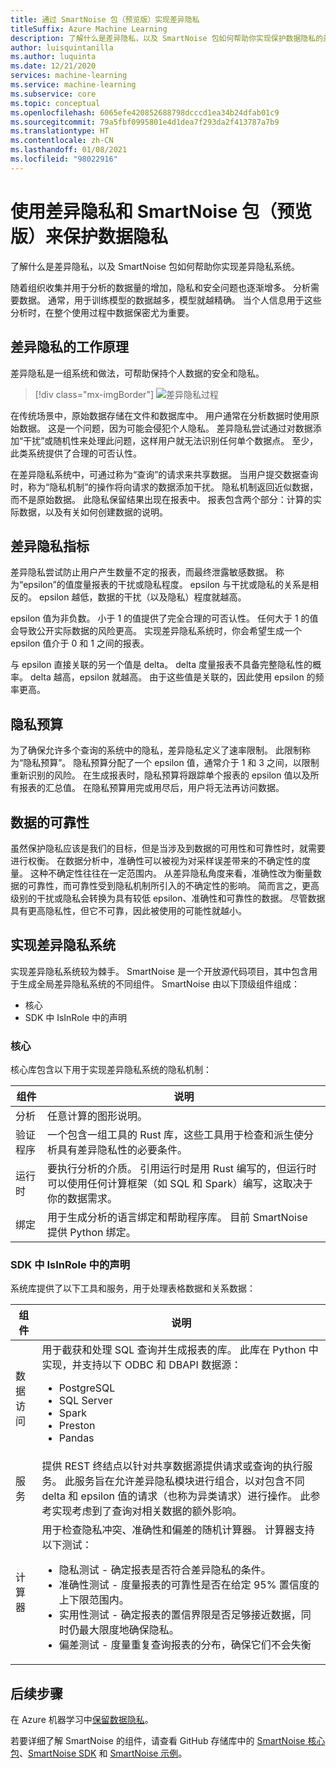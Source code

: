 ```yaml
---
title: 通过 SmartNoise 包（预览版）实现差异隐私
titleSuffix: Azure Machine Learning
description: 了解什么是差异隐私，以及 SmartNoise 包如何帮助你实现保护数据隐私的差异隐私系统。
author: luisquintanilla
ms.author: luquinta
ms.date: 12/21/2020
services: machine-learning
ms.service: machine-learning
ms.subservice: core
ms.topic: conceptual
ms.openlocfilehash: 6065efe420852688798dcccd1ea34b24dfab01c9
ms.sourcegitcommit: 79a5fbf0995801e4d1dea7f293da2f413787a7b9
ms.translationtype: HT
ms.contentlocale: zh-CN
ms.lasthandoff: 01/08/2021
ms.locfileid: "98022916"
---
```

# <a name="preserve-data-privacy-by-using-differential-privacy-and-the-smartnoise-package-preview"></a>使用差异隐私和 SmartNoise 包（预览版）来保护数据隐私

了解什么是差异隐私，以及 SmartNoise 包如何帮助你实现差异隐私系统。

随着组织收集并用于分析的数据量的增加，隐私和安全问题也逐渐增多。 分析需要数据。 通常，用于训练模型的数据越多，模型就越精确。 当个人信息用于这些分析时，在整个使用过程中数据保密尤为重要。

## <a name="how-differential-privacy-works"></a>差异隐私的工作原理

差异隐私是一组系统和做法，可帮助保持个人数据的安全和隐私。

> [!div class="mx-imgBorder"]
> ![差异隐私过程](./media/concept-differential-privacy/differential-privacy-process.jpg)

在传统场景中，原始数据存储在文件和数据库中。 用户通常在分析数据时使用原始数据。 这是一个问题，因为可能会侵犯个人隐私。 差异隐私尝试通过对数据添加“干扰”或随机性来处理此问题，这样用户就无法识别任何单个数据点。 至少，此类系统提供了合理的可否认性。

在差异隐私系统中，可通过称为“查询”的请求来共享数据。 当用户提交数据查询时，称为“隐私机制”的操作将向请求的数据添加干扰。 隐私机制返回近似数据，而不是原始数据。 此隐私保留结果出现在报表中。 报表包含两个部分：计算的实际数据，以及有关如何创建数据的说明。

## <a name="differential-privacy-metrics"></a>差异隐私指标

差异隐私尝试防止用户产生数量不定的报表，而最终泄露敏感数据。 称为“epsilon”的值度量报表的干扰或隐私程度。 epsilon 与干扰或隐私的关系是相反的。 epsilon 越低，数据的干扰（以及隐私）程度就越高。

epsilon 值为非负数。 小于 1 的值提供了完全合理的可否认性。 任何大于 1 的值会导致公开实际数据的风险更高。 实现差异隐私系统时，你会希望生成一个 epsilon 值介于 0 和 1 之间的报表。

与 epsilon 直接关联的另一个值是 delta。 delta 度量报表不具备完整隐私性的概率。 delta 越高，epsilon 就越高。 由于这些值是关联的，因此使用 epsilon 的频率更高。

## <a name="privacy-budget"></a>隐私预算

为了确保允许多个查询的系统中的隐私，差异隐私定义了速率限制。 此限制称为“隐私预算”。 隐私预算分配了一个 epsilon 值，通常介于 1 和 3 之间，以限制重新识别的风险。 在生成报表时，隐私预算将跟踪单个报表的 epsilon 值以及所有报表的汇总值。 在隐私预算用完或用尽后，用户将无法再访问数据。  

## <a name="reliability-of-data"></a>数据的可靠性

虽然保护隐私应该是我们的目标，但是当涉及到数据的可用性和可靠性时，就需要进行权衡。 在数据分析中，准确性可以被视为对采样误差带来的不确定性的度量。 这种不确定性往往在一定范围内。 从差异隐私角度来看，准确性改为衡量数据的可靠性，而可靠性受到隐私机制所引入的不确定性的影响。 简而言之，更高级别的干扰或隐私会转换为具有较低 epsilon、准确性和可靠性的数据。 尽管数据具有更高隐私性，但它不可靠，因此被使用的可能性就越小。

## <a name="implementing-differentially-private-systems"></a>实现差异隐私系统

实现差异隐私系统较为棘手。 SmartNoise 是一个开放源代码项目，其中包含用于生成全局差异隐私系统的不同组件。 SmartNoise 由以下顶级组件组成：

- 核心
- SDK 中 IsInRole 中的声明

### <a name="core"></a>核心

核心库包含以下用于实现差异隐私系统的隐私机制：

|组件  |说明  |
|---------|---------|
|分析     | 任意计算的图形说明。 |
|验证程序     | 一个包含一组工具的 Rust 库，这些工具用于检查和派生使分析具有差异隐私性的必要条件。          |
|运行时     | 要执行分析的介质。 引用运行时是用 Rust 编写的，但运行时可以使用任何计算框架（如 SQL 和 Spark）编写，这取决于你的数据需求。        |
|绑定     | 用于生成分析的语言绑定和帮助程序库。 目前 SmartNoise 提供 Python 绑定。 |

### <a name="sdk"></a>SDK 中 IsInRole 中的声明

系统库提供了以下工具和服务，用于处理表格数据和关系数据：

|组件  |说明  |
|---------|---------|
|数据访问     | 用于截获和处理 SQL 查询并生成报表的库。 此库在 Python 中实现，并支持以下 ODBC 和 DBAPI 数据源：<ul><li>PostgreSQL</li><li>SQL Server</li><li>Spark</li><li>Preston</li><li>Pandas</li></ul>|
|服务     | 提供 REST 终结点以针对共享数据源提供请求或查询的执行服务。 此服务旨在允许差异隐私模块进行组合，以对包含不同 delta 和 epsilon 值的请求（也称为异类请求）进行操作。 此参考实现考虑到了查询对相关数据的额外影响。 |
|计算器     | 用于检查隐私冲突、准确性和偏差的随机计算器。 计算器支持以下测试： <ul><li>隐私测试 - 确定报表是否符合差异隐私的条件。</li><li>准确性测试 - 度量报表的可靠性是否在给定 95% 置信度的上下限范围内。</li><li>实用性测试 - 确定报表的置信界限是否足够接近数据，同时仍最大限度地确保隐私。</li><li>偏差测试 - 度量重复查询报表的分布，确保它们不会失衡</li></ul> |

## <a name="next-steps"></a>后续步骤

在 Azure 机器学习中[保留数据隐私](how-to-differential-privacy.md)。

若要详细了解 SmartNoise 的组件，请查看 GitHub 存储库中的 [SmartNoise 核心包](https://github.com/opendifferentialprivacy/smartnoise-core)、[SmartNoise SDK](https://github.com/opendifferentialprivacy/smartnoise-sdk) 和 [SmartNoise 示例](https://github.com/opendifferentialprivacy/smartnoise-samples)。